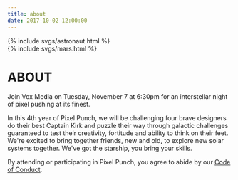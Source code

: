 ```yaml
---
title: about
date: 2017-10-02 12:00:00
---
```

<div class="astronaut">
  <div class="astronaut-container">
    {% include svgs/astronaut.html %}
  </div>
</div>

<div class="mars">
  {% include svgs/mars.html %}
</div>

# ABOUT

Join Vox Media on Tuesday, November 7 at 6:30pm for an interstellar night of pixel pushing at its finest.

In this 4th year of Pixel Punch, we will be challenging four brave designers do their best Captain Kirk and puzzle their way through galactic challenges guaranteed to test their creativity, fortitude and ability to think on their feet. We're excited to bring together friends, new and old, to explore new solar systems together. We've got the starship, you bring your skills.

By attending or participating in Pixel Punch, you agree to abide by our [Code of Conduct](code-of-conduct.html "Code of Conduct Page").
